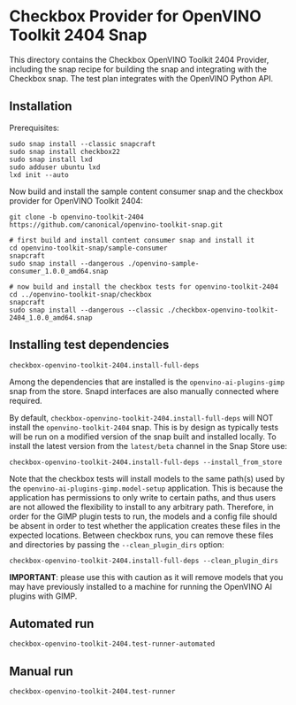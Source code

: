 # Checkbox Provider for OpenVINO Toolkit 2404 Snap

This directory contains the Checkbox OpenVINO Toolkit 2404 Provider, including the snap recipe for building the snap and integrating with the Checkbox snap. The test plan integrates with the OpenVINO Python API.

## Installation

Prerequisites:

```
sudo snap install --classic snapcraft
sudo snap install checkbox22
sudo snap install lxd
sudo adduser ubuntu lxd
lxd init --auto
```

Now build and install the sample content consumer snap and the checkbox provider for OpenVINO Toolkit 2404:

```
git clone -b openvino-toolkit-2404 https://github.com/canonical/openvino-toolkit-snap.git

# first build and install content consumer snap and install it
cd openvino-toolkit-snap/sample-consumer
snapcraft
sudo snap install --dangerous ./openvino-sample-consumer_1.0.0_amd64.snap

# now build and install the checkbox tests for openvino-toolkit-2404
cd ../openvino-toolkit-snap/checkbox
snapcraft
sudo snap install --dangerous --classic ./checkbox-openvino-toolkit-2404_1.0.0_amd64.snap
```

## Installing test dependencies

```
checkbox-openvino-toolkit-2404.install-full-deps
```

Among the dependencies that are installed is the `openvino-ai-plugins-gimp` snap from the store. Snapd interfaces are also manually connected where required.

By default, `checkbox-openvino-toolkit-2404.install-full-deps` will NOT install the `openvino-toolkit-2404` snap. This is by design as typically tests will be run on a modified version of the snap built and installed locally. To install the latest version from the `latest/beta` channel in the Snap Store use:

```
checkbox-openvino-toolkit-2404.install-full-deps --install_from_store
```

Note that the checkbox tests will install models to the same path(s) used by the `openvino-ai-plugins-gimp.model-setup` application. This is because the application has permissions to only write to certain paths, and thus users are not allowed the flexibility to install to any arbitrary path. Therefore, in order for the GIMP plugin tests to run, the models and a config file should be absent in order to test whether the application creates these files in the expected locations. Between checkbox runs, you can remove these files and directories by passing the `--clean_plugin_dirs` option:

```
checkbox-openvino-toolkit-2404.install-full-deps --clean_plugin_dirs
```

**IMPORTANT**: please use this with caution as it will remove models that you may have previously installed to a machine for running the OpenVINO AI plugins with GIMP.

## Automated run

```
checkbox-openvino-toolkit-2404.test-runner-automated
```

## Manual run

```
checkbox-openvino-toolkit-2404.test-runner
```
